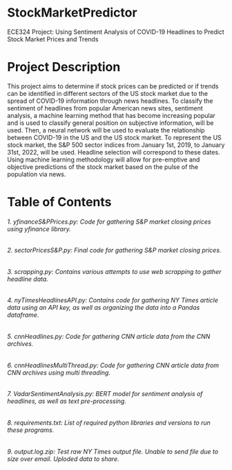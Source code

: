 # StockMarketPredictor
ECE324 Project: Using Sentiment Analysis of COVID-19 Headlines to Predict Stock Market Prices and Trends

# Project Description

  This project aims to determine if stock prices can be predicted or if trends can be identified in different sectors of the US stock market due to the spread of COVID-19 information through news headlines. To classify the sentiment of headlines from popular American news sites, sentiment analysis, a machine learning method that has become increasing popular and is used to classify general position on subjective information, will be used. Then, a neural network will be used to evaluate the relationship between COVID-19 in the US and the US stock market. To represent the US stock market, the S&P 500 sector indices from January 1st, 2019, to January 31st, 2022, will be used. Headline selection will correspond to these dates. Using machine learning methodology will allow for pre-emptive and objective predictions of the stock market based on the pulse of the population via news. 

# Table of Contents

###### 1. yfinanceS&PPrices.py: Code for gathering S&P market closing prices using yfinance library.
###### 2. sectorPricesS&P.py: Final code for gathering S&P market closing prices.
###### 3. scrapping.py: Contains various attempts to use web scrapping to gather headline data.
###### 4. nyTimesHeadlinesAPI.py: Contains code for gathering NY Times article data using an API key, as well as organizing the data into a Pandas dataframe.
###### 5. cnnHeadlines.py: Code for gathering CNN article data from the CNN archives.
###### 6. cnnHeadlinesMultiThread.py: Code for gathering CNN article data from CNN archives using multi threading. 
###### 7. VadarSentimentAnalysis.py: BERT model for sentiment analysis of headlines, as well as text pre-processing. 
###### 8. requirements.txt: List of required python libraries and versions to run these programs. 
###### 9. output.log.zip: Test raw NY Times output file. Unable to send file due to size over email. Uploded data to share. 
